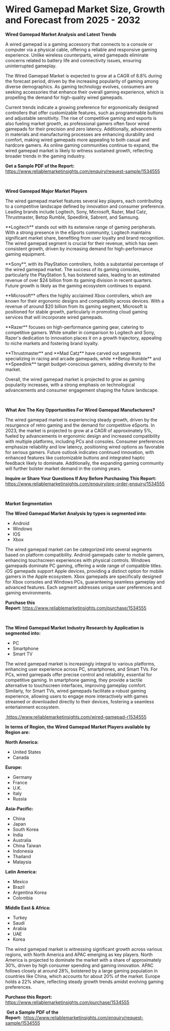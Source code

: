 <p><h1>Wired Gamepad Market Size, Growth and Forecast from 2025 - 2032</h1></p><p><strong>Wired Gamepad Market Analysis and Latest Trends</strong></p>
<p><p>A wired gamepad is a gaming accessory that connects to a console or computer via a physical cable, offering a reliable and responsive gaming experience. Unlike wireless counterparts, wired gamepads eliminate concerns related to battery life and connectivity issues, ensuring uninterrupted gameplay. </p><p>The Wired Gamepad Market is expected to grow at a CAGR of 8.8% during the forecast period, driven by the increasing popularity of gaming among diverse demographics. As gaming technology evolves, consumers are seeking accessories that enhance their overall gaming experience, which is propelling the demand for high-quality wired gamepads. </p><p>Current trends indicate a growing preference for ergonomically designed controllers that offer customizable features, such as programmable buttons and adjustable sensitivity. The rise of competitive gaming and esports is also fueling market growth, as professional gamers often favor wired gamepads for their precision and zero latency. Additionally, advancements in materials and manufacturing processes are enhancing durability and comfort, making wired gamepads more appealing to both casual and hardcore gamers. As online gaming communities continue to expand, the wired gamepad market is likely to witness sustained growth, reflecting broader trends in the gaming industry.</p></p>
<p><strong>Get a Sample PDF of the Report:&nbsp;</strong> <a href="https://www.reliablemarketinsights.com/enquiry/request-sample/1534555?utm_campaign=1950&utm_medium=2&utm_source=Github&utm_content=ia&utm_term=15042025&utm_id=wired-gamepad">https://www.reliablemarketinsights.com/enquiry/request-sample/1534555</a></p>
<p>&nbsp;</p>
<p><strong>Wired Gamepad Major Market Players</strong></p>
<p><p>The wired gamepad market features several key players, each contributing to a competitive landscape defined by innovation and consumer preference. Leading brands include Logitech, Sony, Microsoft, Razer, Mad Catz, Thrustmaster, Betop Rumble, Speedlink, Sabrent, and Samsung.</p><p>**Logitech** stands out with its extensive range of gaming peripherals. With a strong presence in the eSports community, Logitech maintains significant market share, benefiting from user loyalty and brand recognition. The wired gamepad segment is crucial for their revenue, which has seen consistent growth, driven by increasing demand for high-performance gaming equipment.</p><p>**Sony**, with its PlayStation controllers, holds a substantial percentage of the wired gamepad market. The success of its gaming consoles, particularly the PlayStation 5, has bolstered sales, leading to an estimated revenue of over $24 billion from its gaming division in recent quarters. Future growth is likely as the gaming ecosystem continues to expand.</p><p>**Microsoft** offers the highly acclaimed Xbox controllers, which are known for their ergonomic designs and compatibility across devices. With a revenue of around $20 billion from its gaming segment, Microsoft is positioned for stable growth, particularly in promoting cloud gaming services that will incorporate wired gamepads.</p><p>**Razer** focuses on high-performance gaming gear, catering to competitive gamers. While smaller in comparison to Logitech and Sony, Razer's dedication to innovation places it on a growth trajectory, appealing to niche markets and fostering brand loyalty.</p><p>**Thrustmaster** and **Mad Catz** have carved out segments specializing in racing and arcade gamepads, while **Betop Rumble** and **Speedlink** target budget-conscious gamers, adding diversity to the market.</p><p>Overall, the wired gamepad market is projected to grow as gaming popularity increases, with a strong emphasis on technological advancements and consumer engagement shaping the future landscape.</p></p>
<p>&nbsp;</p>
<p><strong>What Are The Key Opportunities For Wired Gamepad Manufacturers?</strong></p>
<p><p>The wired gamepad market is experiencing steady growth, driven by the resurgence of retro gaming and the demand for competitive eSports. In 2023, the market is projected to grow at a CAGR of approximately 5%, fueled by advancements in ergonomic design and increased compatibility with multiple platforms, including PCs and consoles. Consumer preferences emphasize reliability and low latency, positioning wired options as favorable for serious gamers. Future outlook indicates continued innovation, with enhanced features like customizable buttons and integrated haptic feedback likely to dominate. Additionally, the expanding gaming community will further bolster market demand in the coming years.</p></p>
<p><strong>Inquire or Share Your Questions If Any Before Purchasing This Report:</strong> <a href="https://www.reliablemarketinsights.com/enquiry/pre-order-enquiry/1534555?utm_campaign=1950&utm_medium=2&utm_source=Github&utm_content=ia&utm_term=15042025&utm_id=wired-gamepad">https://www.reliablemarketinsights.com/enquiry/pre-order-enquiry/1534555</a></p>
<p>&nbsp;</p>
<p><strong>Market Segmentation</strong></p>
<p><strong>The Wired Gamepad Market Analysis by types is segmented into:</strong></p>
<p><ul><li>Android</li><li>Windows</li><li>IOS</li><li>Xbox</li></ul></p>
<p><p>The wired gamepad market can be categorized into several segments based on platform compatibility. Android gamepads cater to mobile gamers, enhancing touchscreen experiences with physical controls. Windows gamepads dominate PC gaming, offering a wide range of compatible titles. iOS gamepads support Apple devices, providing a distinct option for mobile gamers in the Apple ecosystem. Xbox gamepads are specifically designed for Xbox consoles and Windows PCs, guaranteeing seamless gameplay and advanced features. Each segment addresses unique user preferences and gaming environments.</p></p>
<p><strong>Purchase this Report:&nbsp;</strong><a href="https://www.reliablemarketinsights.com/purchase/1534555?utm_campaign=1950&utm_medium=2&utm_source=Github&utm_content=ia&utm_term=15042025&utm_id=wired-gamepad">https://www.reliablemarketinsights.com/purchase/1534555</a></p>
<p>&nbsp;</p>
<p><strong>The Wired Gamepad Market Industry Research by Application is segmented into:</strong></p>
<p><ul><li>PC</li><li>Smartphone</li><li>Smart TV</li></ul></p>
<p><p>The wired gamepad market is increasingly integral to various platforms, enhancing user experience across PC, smartphones, and Smart TVs. For PCs, wired gamepads offer precise control and reliability, essential for competitive gaming. In smartphone gaming, they provide a tactile alternative to touchscreen interfaces, improving gameplay comfort. Similarly, for Smart TVs, wired gamepads facilitate a robust gaming experience, allowing users to engage more interactively with games streamed or downloaded directly to their devices, fostering a seamless entertainment ecosystem.</p></p>
<p><a href="https://www.reliablemarketinsights.com/wired-gamepad-r1534555?utm_campaign=1950&utm_medium=2&utm_source=Github&utm_content=ia&utm_term=15042025&utm_id=wired-gamepad">&nbsp;https://www.reliablemarketinsights.com/wired-gamepad-r1534555</a></p>
<p><strong>In terms of Region, the Wired Gamepad Market Players available by Region are:</strong></p>
<p>
    <p> <strong> North America: </strong>
        <ul>
            <li>United States</li>
            <li>Canada</li>
        </ul>
        </p> 
    <p> <strong> Europe: </strong>
        <ul>
            <li>Germany</li>
            <li>France</li>
            <li>U.K.</li>
            <li>Italy</li>
            <li>Russia</li>
        </ul>
        </p> 
    <p> <strong> Asia-Pacific: </strong>
        <ul>
            <li>China</li>
            <li>Japan</li>
            <li>South Korea</li>
            <li>India</li>
            <li>Australia</li>
            <li>China Taiwan</li>
            <li>Indonesia</li>
            <li>Thailand</li>
            <li>Malaysia</li>
        </ul>
        </p> 
    <p> <strong> Latin America: </strong>
        <ul>
            <li>Mexico</li>
            <li>Brazil</li>
            <li>Argentina Korea</li>
            <li>Colombia</li>
        </ul>
        </p> 
    <p> <strong> Middle East & Africa: </strong>
        <ul>
            <li>Turkey</li>
            <li>Saudi</li>
            <li>Arabia</li>
            <li>UAE</li>
            <li>Korea</li>
        </ul>
    </p>
    </p>
<p><p>The wired gamepad market is witnessing significant growth across various regions, with North America and APAC emerging as key players. North America is projected to dominate the market with a share of approximately 30%, driven by high consumer spending and gaming innovation. APAC follows closely at around 28%, bolstered by a large gaming population in countries like China, which accounts for about 20% of the market. Europe holds a 22% share, reflecting steady growth trends amidst evolving gaming preferences.</p></p>
<p><strong>Purchase this Report: </strong><a href="https://www.reliablemarketinsights.com/purchase/1534555?utm_campaign=1950&utm_medium=2&utm_source=Github&utm_content=ia&utm_term=15042025&utm_id=wired-gamepad">https://www.reliablemarketinsights.com/purchase/1534555</a></p>
<p>&nbsp;<strong>Get a Sample PDF of the Report:&nbsp;&nbsp;</strong><a href="https://www.reliablemarketinsights.com/enquiry/request-sample/1534555?utm_campaign=1950&utm_medium=2&utm_source=Github&utm_content=ia&utm_term=15042025&utm_id=wired-gamepad">https://www.reliablemarketinsights.com/enquiry/request-sample/1534555</a></p>
<p><strong></strong></p>
<p><p></p><p></p><p></p></p>